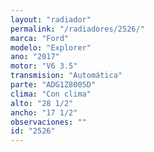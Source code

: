 ```yaml
---
layout: "radiador"
permalink: "/radiadores/2526/"
marca: "Ford"
modelo: "Explorer"
ano: "2017"
motor: "V6 3.5"
transmision: "Automática"
parte: "ADG1Z8005D"
clima: "Con clima"
alto: "28 1/2"
ancho: "17 1/2"
observaciones: ""
id: "2526"
---
```


